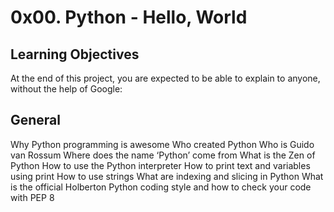 # 0x00. Python - Hello, World

## Learning Objectives
At the end of this project, you are expected to be able to explain to anyone, without the help of Google:

## General
Why Python programming is awesome
Who created Python
Who is Guido van Rossum
Where does the name ‘Python’ come from
What is the Zen of Python
How to use the Python interpreter
How to print text and variables using print
How to use strings
What are indexing and slicing in Python
What is the official Holberton Python coding style and how to check your code with PEP 8
